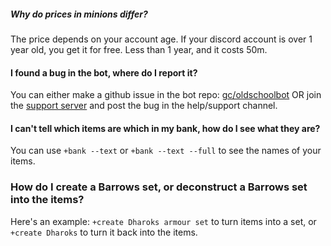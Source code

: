 ##### Why do prices in minions differ?
The price depends on your account age. If your discord account is over 1 year old, you get it for free. Less than 1 year, and it costs 50m.

#### I found a bug in the bot, where do I report it?
You can either make a github issue in the bot repo: [gc/oldschoolbot](https://github.com/gc/oldschoolbot) OR join the [support server](http://support.oldschool.gg/) and post the bug in the help/support channel.

#### I can't tell which items are which in my bank, how do I see what they are?
You can use `+bank --text` or `+bank --text --full` to see the names of your items.

### How do I create a Barrows set, or deconstruct a Barrows set into the items?
Here's an example: `+create Dharoks armour set` to turn items into a set, or `+create Dharoks` to turn it back into the items.
